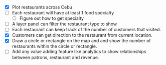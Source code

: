 
- [x] Plot restaurants across Cebu
- [ ] Each restaurant will have at least 1 food specialty
    - [ ] Figure out how to get specialty
- [ ] A layer panel can filter the restaurant type to show
- [ ] Each restaurant can keep track of the number of customers that visited.
- [x] Customers can get direction to the restaurant from current location.
- [x] Draw a circle or rectangle on the map and and show the number of restaurants within the circle or rectangle.
- [ ] Add any value adding feature like analytics to show relationships between patrons, restaurant and revenue.